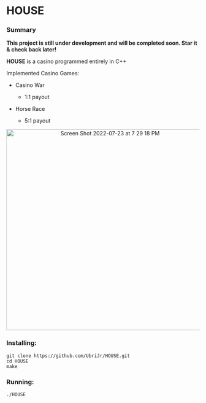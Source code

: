 # HOUSE

### Summary
**This project is still under development and will be completed soon. Star it & check back later!**

**HOUSE** is a casino programmed entirely in C++

Implemented Casino Games:
* Casino War
    - 1:1 payout

* Horse Race
    - 5:1 payout


<p align="center">
<img width="525" alt="Screen Shot 2022-07-23 at 7 29 18 PM" src="https://user-images.githubusercontent.com/45999845/180627305-08a9990b-be18-45d2-9e47-74101d589714.png">
</p>

### Installing:
```
git clone https://github.com/UbriJr/HOUSE.git
cd HOUSE
make
```

### Running:
```
./HOUSE
```

